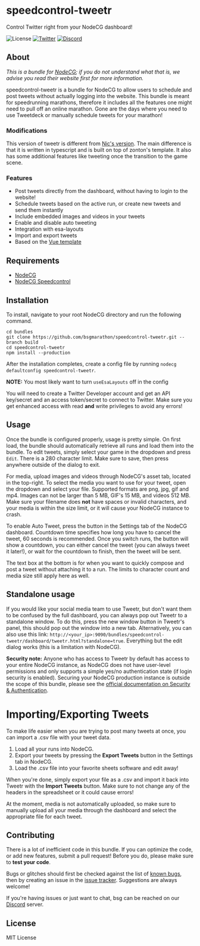 # speedcontrol-tweetr
Control Twitter right from your NodeCG dashboard!

![License](https://img.shields.io/github/license/bsgmarathon/speedcontrol-tweetr?label=License)
[![Twitter](https://img.shields.io/twitter/follow/bsgmarathon?style=social)](https://twitter.com/bsgmarathon)
[![Discord](https://img.shields.io/badge/-Join%20the%20Discord!-brightgreen?label=&logo=discord&logoColor=ffffff&color=7389D8&labelColor=6A7EC2)](https://bsgmarathon.com/discord)

## About
*This is a bundle for [NodeCG](https://github.com/nodecg/nodecg); if you do not understand what that is, we advise you read their website first for more information.*

speedcontrol-tweetr is a bundle for NodeCG to allow users to schedule and post tweets without actually logging into the website. This bundle is meant for speedrunning marathons, therefore it includes all the features one might need to pull off an online marathon. Gone are the days where you need to use Tweetdeck or manually schedule tweets for your marathon!

### Modifications
This version of tweetr is different from [Nic's version](https://github.com/nicnacnic/speedcontrol-tweetr). The main difference is that it is written in typescript and is built on top of zonton's template.
It also has some additional features like tweeting once the transition to the game scene.

### Features
- Post tweets directly from the dashboard, without having to login to the website!
- Schedule tweets based on the active run, or create new tweets and send them instantly
- Include embedded images and videos in your tweets
- Enable and disable auto tweeting
- Integration with esa-layouts
- Import and export tweets
- Based on the [Vue template](https://github.com/zoton2/nodecg-vue-ts-template)

## Requirements
- [NodeCG](https://github.com/nodecg/nodecg)
- [NodeCG Speedcontrol](https://github.com/speedcontrol/nodecg-speedcontrol)


## Installation
To install, navigate to your root NodeCG directory and run the following command.

```
cd bundles
git clone https://github.com/bsgmarathon/speedcontrol-tweetr.git --branch build
cd speedcontrol-tweetr
npm install --production
```

After the installation completes, create a config file by running `nodecg defaultconfig speedcontrol-tweetr`.

**NOTE:** You most likely want to turn `useEsaLayouts` off in the config

You will need to create a Twitter Developer account and get an API key/secret and an access token/secret to connect to Twitter. Make sure you get enhanced access with read **and** write privileges to avoid any errors!

## Usage
Once the bundle is configured properly, usage is pretty simple. On first load, the bundle should automatically retrieve all runs and load them into the bundle. To edit tweets, simply select your game in the dropdown and press `Edit`. There is a 280 character limit. Make sure to save, then press anywhere outside of the dialog to exit.

For media, upload images and videos through NodeCG's asset tab, located in the top-right. To select the media you want to use for your tweet, open the dropdown and select your file. Supported formats are png, jpg, gif and mp4. Images can not be larger than 5 MB, GIF's 15 MB, and videos 512 MB. Make sure your filename does **not** have spaces or invalid characters, and your media is within the size limit, or it will cause your NodeCG instance to crash.

To enable Auto Tweet, press the button in the Settings tab of the NodeCG dashboard. Countdown time specifies how long you have to cancel the tweet, 60 seconds is recommended. Once you switch runs, the button will show a countdown, you can either cancel the tweet (you can always tweet it later!), or wait for the countdown to finish, then the tweet will be sent.

The text box at the bottom is for when you want to quickly compose and post a tweet without attaching it to a run. The limits to character count and media size still apply here as well.

## Standalone usage

If you would like your social media team to use Tweetr, but don't want them to be confused by the full dashboard, you can always pop out Tweetr to a standalone window. To do this, press the new window button in Tweetr's panel, this should pop out the window into a new tab. Alternatively, you can also use this link: `http://<your_ip>:9090/bundles/speedcontrol-tweetr/dashboard/tweetr.html?standalone=true`. Everything but the edit dialog works (this is a limitation with NodeCG).

**Security note:** Anyone who has access to Tweetr by default has access to your entire NodeCG instance, as NodeCG does not have user-level permissions and only supports a simple yes/no authentication state (if login security is enabled). Securing your NodeCG production instance is outside the scope of this bundle, please see the [official documentation on Security & Authentication](https://www.nodecg.dev/docs/security/).

# Importing/Exporting Tweets
To make life easier when you are trying to post many tweets at once, you can import a .csv file with your tweet data.

1. Load all your runs into NodeCG.
2. Export your tweets by pressing the **Export Tweets** button in the Settings tab in NodeCG.
3. Load the .csv file into your favorite sheets software and edit away!

When you're done, simply export your file as a .csv and import it back into Tweetr with the **Import Tweets** button. Make sure to not change any of the headers in the spreadsheet or it could cause errors!

At the moment, media is not automatically uploaded, so make sure to manually upload all your media through the dashboard and select the appropriate file for each tweet.

## Contributing
There is a lot of inefficient code in this bundle. If you can optimize the code, or add new features, submit a pull request! Before you do, please make sure to **test your code**.

Bugs or glitches should first be checked against the list of [known bugs](https://github.com/bsgmarathon/speedcontrol-tweetr/wiki), then by creating an issue in the [issue tracker](https://github.com/bsgmarathon/speedcontrol-tweetr/issues). Suggestions are always welcome!

If you're having issues or just want to chat, bsg can be reached on our [Discord](https://bsgmarathon.com/discord) server.

## License
MIT License
